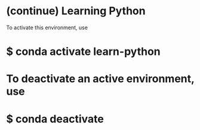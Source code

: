 # (continue) Learning Python

To activate this environment, use
#
#     $ conda activate learn-python
#
# To deactivate an active environment, use
#
#     $ conda deactivate
